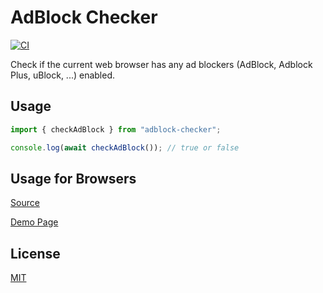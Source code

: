 AdBlock Checker
==========

[![CI](https://github.com/magiclen/adblock-checker/actions/workflows/ci.yml/badge.svg)](https://github.com/magiclen/adblock-checker/actions/workflows/ci.yml)

Check if the current web browser has any ad blockers (AdBlock, Adblock Plus, uBlock, ...) enabled.

## Usage

```typescript
import { checkAdBlock } from "adblock-checker";

console.log(await checkAdBlock()); // true or false
```

## Usage for Browsers

[Source](demo.html)

[Demo Page](https://rawcdn.githack.com/magiclen/adblock-checker/master/demo.html)

## License

[MIT](LICENSE)
